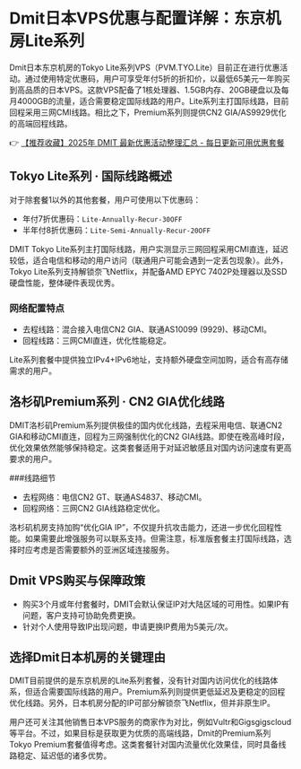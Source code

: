 # Dmit日本VPS优惠与配置详解：东京机房Lite系列

Dmit日本东京机房的Tokyo Lite系列VPS（PVM.TYO.Lite）目前正在进行优惠活动。通过使用特定优惠码，用户可享受年付5折的折扣价，以最低65美元一年购买到高品质的日本VPS。这款VPS配备了1核处理器、1.5GB内存、20GB硬盘以及每月4000GB的流量，适合需要稳定国际线路的用户。Lite系列主打国际线路，目前回程采用三网CMI线路。相比之下，Premium系列则提供CN2 GIA/AS9929优化的高端回程线路。

👉 [【推荐收藏】2025年 DMIT 最新优惠活动整理汇总 - 每日更新可用优惠套餐](https://bit.ly/dmit_coupon)

## Tokyo Lite系列 · 国际线路概述

对于除套餐1以外的其他套餐，用户可使用以下优惠码：
- 年付7折优惠码：`Lite-Annually-Recur-30OFF`
- 半年付8折优惠码：`Lite-Semi-Annually-Recur-20OFF`

DMIT Tokyo Lite系列主打国际线路，用户实测显示三网回程采用CMI直连，延迟较低，适合电信和移动的用户访问（联通用户可能会遇到一定丢包现象）。此外，Tokyo Lite系列支持解锁奈飞Netflix，并配备AMD EPYC 7402P处理器以及SSD硬盘性能，整体硬件表现优秀。

### 网络配置特点
- 去程线路：混合接入电信CN2 GIA、联通AS10099 (9929)、移动CMI。
- 回程线路：三网CMI直连，优化性能稳定。

Lite系列套餐中提供独立IPv4+IPv6地址，支持额外硬盘空间加购，适合有高存储需求的用户。

## 洛杉矶Premium系列 · CN2 GIA优化线路

DMIT洛杉矶Premium系列提供极佳的国内优化线路，去程采用电信、联通CN2 GIA和移动CMI直连，回程为三网强制优化的CN2 GIA线路。即使在晚高峰时段，优化效果依然能够保持稳定。这类套餐适用于对延迟敏感且对国内访问速度有更高要求的用户。

###线路细节
- 去程网络：电信CN2 GT、联通AS4837、移动CMI。
- 回程网络：三网CN2 GIA线路稳定优化。

洛杉矶机房支持加购“优化GIA IP”，不仅提升抗攻击能力，还进一步优化回程性能。如果需要此增强服务可以联系支持。但需注意，标准版套餐主打国际线路，选择时应考虑是否需要额外的亚洲区域连接服务。

## Dmit VPS购买与保障政策

- 购买3个月或年付套餐时，DMIT会默认保证IP对大陆区域的可用性。如果IP有问题，客户支持可协助免费更换。
- 针对个人使用导致IP出现问题，申请更换IP费用为5美元/次。

## 选择Dmit日本机房的关键理由

DMIT目前提供的是东京机房的Lite系列套餐，没有针对国内访问优化的线路体系，但适合需要国际线路的用户。Premium系列则提供更低延迟及更稳定的回程优化线路。另外，日本机房分配的IP可部分解锁奈飞Netflix，但并非原生IP。

用户还可关注其他销售日本VPS服务的商家作为对比，例如Vultr和Gigsgigscloud等平台。不过，如果目标是获取更为优质的高端线路，Dmit的Premium系列Tokyo Premium套餐值得考虑。这类套餐针对国内流量优化效果佳，同时具备线路稳定、延迟低的诸多优势。